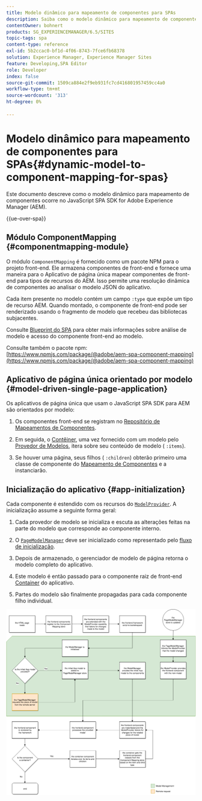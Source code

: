 ```yaml
---
title: Modelo dinâmico para mapeamento de componentes para SPAs
description: Saiba como o modelo dinâmico para mapeamento de componentes ocorre no JavaScript SPA SDK for Adobe Experience Manager.
contentOwner: bohnert
products: SG_EXPERIENCEMANAGER/6.5/SITES
topic-tags: spa
content-type: reference
exl-id: 5b2ccac0-bf1d-4f06-8743-7fce6fb68378
solution: Experience Manager, Experience Manager Sites
feature: Developing,SPA Editor
role: Developer
index: false
source-git-commit: 1509ca884e2f9eb931fc7cd416801957459cc4a0
workflow-type: tm+mt
source-wordcount: '313'
ht-degree: 0%

---
```



# Modelo dinâmico para mapeamento de componentes para SPAs{#dynamic-model-to-component-mapping-for-spas}

Este documento descreve como o modelo dinâmico para mapeamento de componentes ocorre no JavaScript SPA SDK for Adobe Experience Manager (AEM).

{{ue-over-spa}}

## Módulo ComponentMapping {#componentmapping-module}

O módulo `ComponentMapping` é fornecido como um pacote NPM para o projeto front-end. Ele armazena componentes de front-end e fornece uma maneira para o Aplicativo de página única mapear componentes de front-end para tipos de recursos do AEM. Isso permite uma resolução dinâmica de componentes ao analisar o modelo JSON do aplicativo.

Cada item presente no modelo contém um campo `:type` que expõe um tipo de recurso AEM. Quando montado, o componente de front-end pode ser renderizado usando o fragmento de modelo que recebeu das bibliotecas subjacentes.

Consulte [Blueprint do SPA](/help/sites-developing/spa-blueprint.md) para obter mais informações sobre análise de modelo e acesso do componente front-end ao modelo.

Consulte também o pacote npm: [https://www.npmjs.com/package/@adobe/aem-spa-component-mapping](https://www.npmjs.com/package/@adobe/aem-spa-component-mapping)

## Aplicativo de página única orientado por modelo {#model-driven-single-page-application}

Os aplicativos de página única que usam o JavaScript SPA SDK para AEM são orientados por modelo:

1. Os componentes front-end se registram no [Repositório de Mapeamentos de Componentes](/help/sites-developing/spa-dynamic-model-to-component-mapping.md#componentmapping-module).
1. Em seguida, o [Contêiner](/help/sites-developing/spa-blueprint.md#container), uma vez fornecido com um modelo pelo [Provedor de Modelos](/help/sites-developing/spa-blueprint.md#the-model-provider), itera sobre seu conteúdo de modelo ( `:items`).

1. Se houver uma página, seus filhos ( `:children`) obterão primeiro uma classe de componente do [Mapeamento de Componentes](/help/sites-developing/spa-blueprint.md#componentmapping) e a instanciarão.

## Inicialização do aplicativo {#app-initialization}

Cada componente é estendido com os recursos do [`ModelProvider`](/help/sites-developing/spa-blueprint.md#the-model-provider). A inicialização assume a seguinte forma geral:

1. Cada provedor de modelo se inicializa e escuta as alterações feitas na parte do modelo que corresponde ao componente interno.
1. O [`PageModelManager`](/help/sites-developing/spa-blueprint.md#pagemodelmanager) deve ser inicializado como representado pelo [fluxo de inicialização](/help/sites-developing/spa-blueprint.md).

1. Depois de armazenado, o gerenciador de modelo de página retorna o modelo completo do aplicativo.
1. Este modelo é então passado para o componente raiz de front-end [Container](/help/sites-developing/spa-blueprint.md#container) do aplicativo.
1. Partes do modelo são finalmente propagadas para cada componente filho individual.

![app_model_initialization](assets/app_model_initialization.png)
